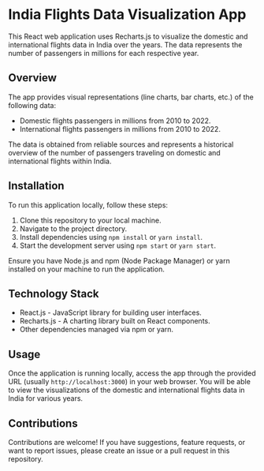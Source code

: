 # India Flights Data Visualization App

This React web application uses Recharts.js to visualize the domestic and international flights data in India over the years. The data represents the number of passengers in millions for each respective year.

## Overview

The app provides visual representations (line charts, bar charts, etc.) of the following data:

- Domestic flights passengers in millions from 2010 to 2022.
- International flights passengers in millions from 2010 to 2022.

The data is obtained from reliable sources and represents a historical overview of the number of passengers traveling on domestic and international flights within India.

## Installation

To run this application locally, follow these steps:

1. Clone this repository to your local machine.
2. Navigate to the project directory.
3. Install dependencies using `npm install` or `yarn install`.
4. Start the development server using `npm start` or `yarn start`.

Ensure you have Node.js and npm (Node Package Manager) or yarn installed on your machine to run the application.

## Technology Stack

- React.js - JavaScript library for building user interfaces.
- Recharts.js - A charting library built on React components.
- Other dependencies managed via npm or yarn.

## Usage

Once the application is running locally, access the app through the provided URL (usually `http://localhost:3000`) in your web browser. You will be able to view the visualizations of the domestic and international flights data in India for various years.

## Contributions

Contributions are welcome! If you have suggestions, feature requests, or want to report issues, please create an issue or a pull request in this repository.

